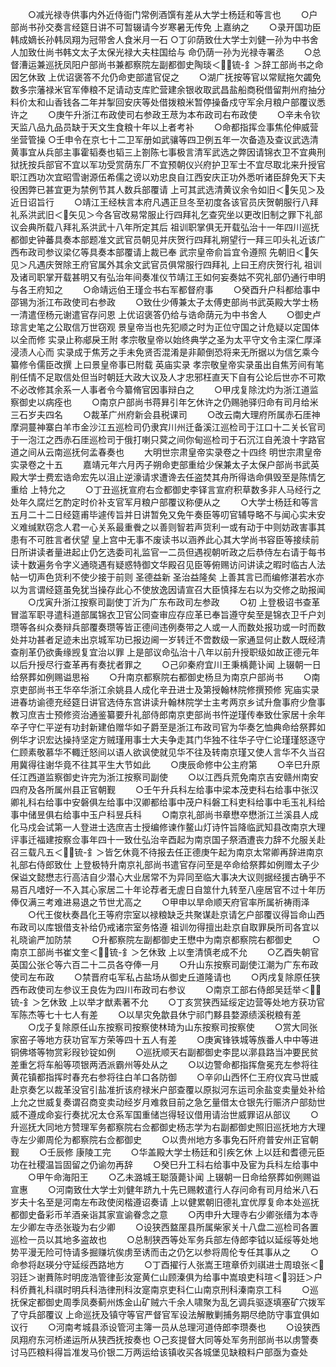 <!-- { "loadSidebar": true } -->
　　○减光禄寺供事内外近侍衙门常例酒馔有差从大学士杨廷和等言也
　　○户部尚书孙交奏言经筵日讲不可暂辍请今岁寒暑无传免  上嘉纳之
　　○录开国功臣韩成嫡长孙韩凤翔为冠带舍人食米月一石
○丁卯荫致仕大学士刘健一孙为中书舍人加致仕尚书韩文太子太保光禄大夫柱国给与  命仍荫一孙为光禄寺署丞
　　○总督漕运兼巡抚凤阳户部尚书兼都察院左副都御史陶琰＜锍-釒＞辞工部尚书之命因乞休致  上优诏褒答不允仍命吏部遣官促之
　　○湖广抚按等官以常赋拖欠蠲免数多宗藩禄米官军俸粮不足请动支库贮营建余银收取武昌盐船商税借留荆州府抽分料价太和山香钱各二年并掣回安庆等处借拨粮米暂停操备戍守军余月粮户部覆议悉许之
　　○庚午升浙江布政使司右参政王荩为本布政司右布政使
　　○辛未令钦天监八品九品员缺于天文生食粮十年以上者考补
　　○命都指挥佥事焦伦伸威营坐营管操
○壬申令在京七十二卫军册如武骧等四卫例五年一次备造及查议武选清黄事宜从兵部主事霍韬奏也韬三上劄陈七事极言清军武选之弊因请锦衣卫不宜典刑狱抚按兵部官不宜以军功受赏荫东厂不宜预朝仪兴府护卫军士不宜尽取北来升授官职江西功次宜昭雪谢源伍希儒之谤以劝忠良自江西安庆正功外悉听诸臣辞免天下夫役困弊已甚宜更为禁例节其人数兵部覆请  上可其武选清黄议余令如旧＜矢见＞及近日诏旨行
　　○靖江王经枎言本府凡遇正旦冬至初度各该官员庆贺朝服行八拜礼系洪武旧＜矢见＞今各官改易常服止行四拜礼乞查究坐以更改旧制之罪下礼部议会典所载八拜礼系洪武十八年所定其后  祖训职掌俱无开载弘治十一年四川巡抚都御史钟蕃具奏本部题准文武官员朝见并庆贺行四拜礼朔望行一拜三叩头礼近该广西布政司参议梁亿等具奏本部覆请上裁已奉  武宗皇帝俞旨宜令遵照  先朝旧＜矢见＞凡遇庆贺除王府官属外其余文武官员俱常服行四拜礼  上曰王府庆贺行礼  祖训及诸司职掌开载甚明又有弘治年间奏准仪节靖江王如何妄奏姑不究礼部仍通行申明与各王府知之
　　○命靖远伯王瑾佥书右军都督府事
　　○癸酉升户科都给事中邵锡为浙江布政使司右参政
　　○致仕少傅兼太子太傅吏部尚书武英殿大学士杨一清遣侄杨元谢遣官存问恩  上优诏褒答仍给与诰命荫元为中书舍人
　　○御史卢琼言史笔之公取信万世窃观  景皇帝当也先犯顺之时为正位守国之计危疑以定国体以全而修  实录止称郕戾王附  孝宗敬皇帝以始终典学之圣为太平守文令主深仁厚泽浸渍人心而  实录成于焦芳之手未免贤否混淆是非颠倒恐将来无所据以为信乞乘今纂修令儒臣改撰  上曰景皇帝事已附载  英庙实录  孝宗敬皇帝实录虽出自焦芳间有笔削任情不足取信处但当时朝廷大政大议及人才忠邪枉直天下自有公论后世亦不可欺不必改修其余系一人事者令今纂脩官因事辩白之
　　○甲戌复除沈灼为浙江道监察御史以病痊也
　　○南京户部尚书蒋昪引年乞休许之仍赐驰驿归命有司月给米三石岁夫四名
　　○裁革广州府新会县税课司
　　○改云南大理府所属赤石厓神摩洞蔓神寨白羊市金沙江五巡检司仍隶宾川州迁备溪江巡检司于江口十二关长官司于一泡江之西赤石厓巡检司于俄打喇只蓂之间你甸巡检司于石沉江自羌浪十字路官道之间从云南巡抚何孟春奏也
　　大明世宗肃皇帝实录卷之十四终
明世宗肃皇帝实录卷之十五
　　嘉靖元年六月丙子朔命吏部重给少保兼太子太保户部尚书武英殿大学士费宏诰命宏先以沮止逆濠请求遭谗去任盗焚其舟所得诰命俱毁至是陈情乞重给  上特允之
　　○丁丑巡抚宣府右佥都御史李铎言宣府积草数多非人马经行之处年久腐烂乞酌定时价补支官军月粮户部覆议称便从之
　　○大学士杨廷和等言五月二十二日经筵甫毕遽传旨并日讲暂免又免午奏臣等叨官辅导略不与闻心实未安义难缄默窃念人君一心关系最重餋之以善则智若声货利一或有动于中则妨政害事其患有不可胜言者伏望  皇上宫中无事不废读书以涵养此心其大学尚书容臣等接续前日所讲读者量进起止仍乞选委司礼监官一二员但遇视朝听政之后恭侍左右请于每书读十数遍务令字义通晓遇有疑惑特御文华殿召见臣等俯赐访问讲读之暇时临古人法帖一切声色货利不使少接于前则  圣德益新  圣治益隆矣  上善其言已而编修湛若水亦以为言谓经筵虽免犹当操存此心不使放逸因请宣召大臣慎择左右以为交修之助报闻
　　○戊寅升浙江按察司副使丁沂为广东布政司左参政
　　○初  上登极诏书查革冒滥军职寻遣科道部属锦衣卫官公同查审应存应革已奉旨遵守矣至是锦衣卫千户刘瓒等各纠众奏辩兵部覆奏瓒等皆正德间违例奏带之人或一人而数处报功或一时而数处并功甚者足迹未出京城军功已报边阃一岁转迁不啻数级一家通显何止数人既经清查削革仍欲夤缘觊复宜治以罪  上是部议命弘治十八年以前升授职级如故正德元年以后升授尽行查革再有奏扰者罪之
　　○己卯秦府宜川王秉楀薨讣闻  上辍朝一日给祭葬如例赐谥思裕
　　○升南京都察院右都御史杨旦为南京户部尚书
　　○南京吏部尚书王华卒华浙江余姚县人成化辛丑进士及第授翰林院修撰预修  宪庙实录进春坊谕德充经筵日讲官选侍东宫讲读升翰林院学士主考两京乡试升詹事府少詹事教习庶吉士预修资治通鉴纂要升礼部侍郎南京吏部尚书忤逆瑾传奉致仕家居十余年卒子守仁平逆有功封新建伯赠华如子爵至是浙江布政司官为华奏乞恤典命给祭葬如例华才识宏达操持坚定方贼瑾用事士大夫争走其门华独不往华子守仁论瑾瑾怒逐守仁顾素敬慕华不輙迁怒间以语人欲讽使就见华不往及转南京瑾又使人言华不久当召用冀得往谢华竟不往其平生大节如此
　　○庚辰命修中公主府第
　　○辛巳升原任江西道监察御史许完为浙江按察司副使
　　○以江西兵荒免南京吉安赣州南安四府及各所属州县正官朝觐
　　○壬午升兵科左给事中梁本茂吏科右给事中张汉卿礼科右给事中安磐俱左给事中汉卿都给事中茂户科磐工科吏科给事中毛玉礼科给事中储昱俱右给事中玉户科昱兵科
　　○南京礼部尚书章懋卒懋浙江兰溪县人成化马戍会试第一人登进士选庶吉士授编修谏作鳌山灯诗忤旨降临武知县改南京大理评事迁福建按察佥事年四十一致仕弘治辛酉起为南京国子祭酒遭丧力辞不允服关赴召三载凡五＜锍-釒＞皆乞休竟不待报去任正德庚午起为南京太常卿再辞进南京礼部右侍郎致仕  上登极特升南京礼部尚书遣官存问至是卒命给祭葬如例赠太子少保谥文懿懋志行高洁自少潜心大业居常不为异同至临大事决大议则据经援古确乎不易百凡嗜好一不入其心家居二十年论荐者无虗日自筮什九转至八座居官不过十年历俸仅满三考难进易退之节世尤高之
　　○甲申以旱命顺天府官率所属祈祷雨泽
　　○代王俊杕奏昌化王等府宗室以禄粮缺乏共聚谋赴京请乞户部覆议得旨命山西布政司以库银借支补给仍戒诸宗室务恪遵  祖训勿得擅出赴京自取罪戾所司各宜以礼晓谕严加防禁
　　○升都察院左副都御史王懋中为南京都察院右都御史
　　○南京工部尚书崔文奎＜锍-釒＞乞休致  上以奎清慎老成不允
　　○乙酉失朝官英国公张仑等六百二十二员各夺俸一月
　　○升山东按察司副使江潮为广东布政使司左布政
　　○禁晋府屯军私占盐场从御史丘道隆请也
　　○丙戌复除原任狭西布政使司左参议王良佐为四川布政司右参议
　　○南京工部右侍郎吴廷举＜锍-釒＞乞休致  上以举才猷素著不允
　　○丁亥赏狭西延绥定边营等处地方获功官军陈杰等七十七人有差
　　○以旱灾免歙县休宁祁门黟县婺源绩溪税粮有差
　　○戊子复除原任山东按察司按察使林琦为山东按察司按察使
　　○赏大同张家窑子等地方获功官军方荣等四十五人有差
　　○庚寅锋铁城等族番人中中等进铜佛塔等物赏彩叚钞锭如例
　　○巡抚顺天右副都御史李昆以漷县路当冲要民贫差重乞将车船等项银两洒派霸州等处从之
　　○以边警命都指挥詹冕充左参将往黄花镇都指挥时春充右参将往白羊口各防御
　　○辛卯山西怀仁王府仪宾马世威赴京奏乞以裁革没官引盐准折该府禄米户部查覆以原拟河东运司余盐变卖量处补给  上允之世威复奏谓召商变卖动经岁月难救目前之急乞量借太仓银先行赈济户部劾世威不遵成命妄行奏扰况太仓系军国重储岂得轻议借用请治世威罪诏从部议
　　○升巡抚大同地方赞理军务都察院右佥都御史杨志学为右副都御史照旧巡抚地方大理寺左少卿周伦为都察院右佥都御史
　　○以贵州地方多事免石阡府普安州正官朝觐
　　○壬辰修  康陵工完
　　○华盖殿大学士杨廷和引疾乞休  上以廷和耆德元臣功在社稷温旨固留之仍谕勿再辞
　　○癸巳升工科右给事中及宦为兵科左给事中
　　○甲午命海阳王
　　○乙未潞城王聪蒗薨讣闻  上辍朝一日命给祭葬如例赐谥宣惠
　　○河南致仕大学士刘健年跻九十先已赐敕遣行人存问命有司月给米八石岁夫十名至是河南左布政使闵楷遵诏奏请  上以健累朝旧德礼宜优厚复命本处巡抚都御史备彩币羊酒亲诣其家宣谕眷念之意
　　○丙申升大理寺右少卿张缙为本寺左少卿左寺丞张璇为右少卿
　　○设狭西盩厔县所属柴家关十八盘二巡检司各置巡检一员以其地多盗故也
　　○总制狭西等处军务兵部左侍郎李钺以延绥等处地势平漫无险可恃请多掘赚坑俟虏至诱而击之仍乞以参将周伦专任其事从之
　　○命参将赵瑛分守延绥西路地方
　　○丁酉擢行人张嵩王瑄章侨刘祺进士周琅张＜羽廷＞谢蕡陈时明庞浩管律彭汝寔黄仁山顾溱俱为给事中嵩琅吏科瑄＜羽廷＞户科侨蕡礼科祺时明兵科浩律刑科汝寔南京吏科仁山南京刑科溱南京工科
　　○巡抚保定都御史周季凤奏蓟州炼金山矿贼六千余人啸聚为乱乞调兵驱逐填塞矿穴拨军了守兵部覆议  上命巡抚及镇守等官严督官军设法解散剿捕务期尽绝防守事宜俱如议行
　　○河南考城县添设管河主簿一员从总理河道侍郎李瓒奏也
　　○设狭西凤翔府东河桥递运所从狭西抚按奏也
○己亥提督大同等处军务刑部尚书以虏警奏讨马匹粮料得旨准发马价银二万两运给该镇收买各城堡见缺粮料户部亟为查处
